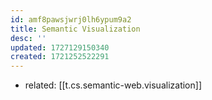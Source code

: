 ```yaml
---
id: amf8pawsjwrj0lh6ypum9a2
title: Semantic Visualization
desc: ''
updated: 1727129150340
created: 1721252522291
---
```


- related: [[t.cs.semantic-web.visualization]]